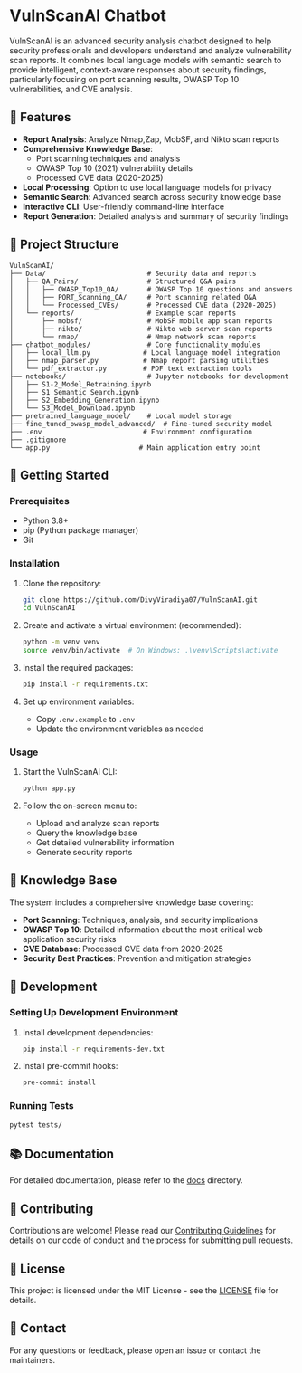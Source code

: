 # VulnScanAI Chatbot

VulnScanAI is an advanced security analysis chatbot designed to help security professionals and developers understand and analyze vulnerability scan reports. It combines local language models with semantic search to provide intelligent, context-aware responses about security findings, particularly focusing on port scanning results, OWASP Top 10 vulnerabilities, and CVE analysis.

## 🌟 Features

- **Report Analysis**: Analyze Nmap,Zap, MobSF, and Nikto scan reports
- **Comprehensive Knowledge Base**: 
  - Port scanning techniques and analysis
  - OWASP Top 10 (2021) vulnerability details
  - Processed CVE data (2020-2025)
- **Local Processing**: Option to use local language models for privacy
- **Semantic Search**: Advanced search across security knowledge base
- **Interactive CLI**: User-friendly command-line interface
- **Report Generation**: Detailed analysis and summary of security findings

## 📁 Project Structure

```
VulnScanAI/
├── Data/                         # Security data and reports
│   ├── QA_Pairs/                 # Structured Q&A pairs
│   │   ├── OWASP_Top10_QA/       # OWASP Top 10 questions and answers
│   │   ├── PORT_Scanning_QA/     # Port scanning related Q&A
│   │   └── Processed_CVEs/       # Processed CVE data (2020-2025)
│   └── reports/                  # Example scan reports
│       ├── mobsf/                # MobSF mobile app scan reports
│       ├── nikto/                # Nikto web server scan reports
│       └── nmap/                 # Nmap network scan reports
├── chatbot_modules/              # Core functionality modules
│   ├── local_llm.py             # Local language model integration
│   ├── nmap_parser.py           # Nmap report parsing utilities
│   └── pdf_extractor.py         # PDF text extraction tools
├── notebooks/                    # Jupyter notebooks for development
│   ├── S1-2_Model_Retraining.ipynb
│   ├── S1_Semantic_Search.ipynb
│   ├── S2_Embedding_Generation.ipynb
│   └── S3_Model_Download.ipynb
├── pretrained_language_model/    # Local model storage
├── fine_tuned_owasp_model_advanced/  # Fine-tuned security model
├── .env                         # Environment configuration
├── .gitignore
└── app.py                      # Main application entry point
```

## 🚀 Getting Started

### Prerequisites

- Python 3.8+
- pip (Python package manager)
- Git

### Installation

1. Clone the repository:
   ```bash
   git clone https://github.com/DivyViradiya07/VulnScanAI.git
   cd VulnScanAI
   ```

2. Create and activate a virtual environment (recommended):
   ```bash
   python -m venv venv
   source venv/bin/activate  # On Windows: .\venv\Scripts\activate
   ```

3. Install the required packages:
   ```bash
   pip install -r requirements.txt
   ```

4. Set up environment variables:
   - Copy `.env.example` to `.env`
   - Update the environment variables as needed

### Usage

1. Start the VulnScanAI CLI:
   ```bash
   python app.py
   ```

2. Follow the on-screen menu to:
   - Upload and analyze scan reports
   - Query the knowledge base
   - Get detailed vulnerability information
   - Generate security reports

## 🤖 Knowledge Base

The system includes a comprehensive knowledge base covering:

- **Port Scanning**: Techniques, analysis, and security implications
- **OWASP Top 10**: Detailed information about the most critical web application security risks
- **CVE Database**: Processed CVE data from 2020-2025
- **Security Best Practices**: Prevention and mitigation strategies

## 🔧 Development

### Setting Up Development Environment

1. Install development dependencies:
   ```bash
   pip install -r requirements-dev.txt
   ```

2. Install pre-commit hooks:
   ```bash
   pre-commit install
   ```

### Running Tests

```bash
pytest tests/
```

## 📚 Documentation

For detailed documentation, please refer to the [docs](docs/) directory.

## 🤝 Contributing

Contributions are welcome! Please read our [Contributing Guidelines](CONTRIBUTING.md) for details on our code of conduct and the process for submitting pull requests.

## 📄 License

This project is licensed under the MIT License - see the [LICENSE](LICENSE) file for details.

## 📧 Contact

For any questions or feedback, please open an issue or contact the maintainers.
